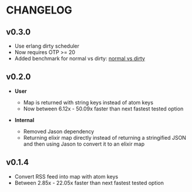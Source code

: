 # CHANGELOG

## v0.3.0

- Use erlang dirty scheduler
- Now requires OTP >= 20
- Added benchmark for normal vs dirty: [normal vs dirty](bench/output/dirty_vs_normal.md)

## v0.2.0

- **User**
  - Map is returned with string keys instead of atom keys
  - Now between 6.12x - 50.09x faster than next fastest tested option

- **Internal**
  - Removed Jason dependency
  - Returning elixir map directly instead of returning a stringified JSON and then using Jason to convert it to an elixir map

## v0.1.4

- Convert RSS feed into map with atom keys
- Between 2.85x - 22.05x faster than next fastest tested option
